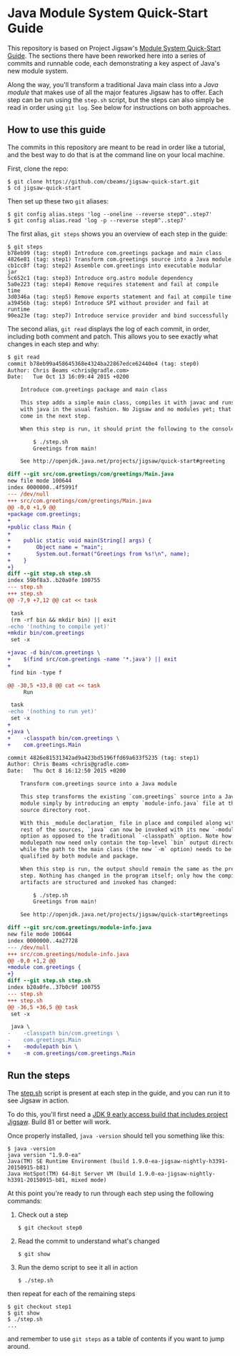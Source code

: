 # Java Module System Quick-Start Guide

This repository is based on Project Jigsaw's [Module System Quick-Start Guide](http://openjdk.java.net/projects/jigsaw/quick-start). The sections there have been reworked here into a series of commits and runnable code, each demonstrating a key aspect of Java's new module system.

Along the way, you'll transform a traditional Java main class into a _Java module_ that makes use of all the major features Jigsaw has to offer. Each step can be run using the `step.sh` script, but the steps can also simply be read in order using `git log`. See below for instructions on both approaches.

## How to use this guide

The commits in this repository are meant to be read in order like a tutorial, and the best way to do that is at the command line on your local machine.

First, clone the repo:

    $ git clone https://github.com/cbeams/jigsaw-quick-start.git
    $ cd jigsaw-quick-start

Then set up these two `git` aliases:

    $ git config alias.steps 'log --oneline --reverse step0^..step7'
    $ git config alias.read 'log -p --reverse step0^..step7'

The first alias, `git steps` shows you an overview of each step in the guide:

	$ git steps
	b78eb99 (tag: step0) Introduce com.greetings package and main class
	4826e81 (tag: step1) Transform com.greetings source into a Java module
	cb1cc8f (tag: step2) Assemble com.greetings into executable modular jar
	5c652c1 (tag: step3) Introduce org.astro module dependency
	5a0e223 (tag: step4) Remove requires statement and fail at compile time
	3d0346a (tag: step5) Remove exports statement and fail at compile time
	a39456b (tag: step6) Introduce SPI without provider and fail at runtime
	90ea23e (tag: step7) Introduce service provider and bind successfully

The second alias, `git read` displays the log of each commit, in order, including both comment and patch. This allows you to see exactly what changes in each step and why:

```diff
$ git read
commit b78eb99a458645368e4324ba22867edce62440e4 (tag: step0)
Author: Chris Beams <chris@gradle.com>
Date:   Tue Oct 13 16:09:44 2015 +0200

    Introduce com.greetings package and main class

    This step adds a simple main class, compiles it with javac and runs it
    with java in the usual fashion. No Jigsaw and no modules yet; that will
    come in the next step.

    When this step is run, it should print the following to the console:

        $ ./step.sh
        Greetings from main!

    See http://openjdk.java.net/projects/jigsaw/quick-start#greeting

diff --git src/com.greetings/com/greetings/Main.java
new file mode 100644
index 0000000..4f5991f
--- /dev/null
+++ src/com.greetings/com/greetings/Main.java
@@ -0,0 +1,9 @@
+package com.greetings;
+
+public class Main {
+
+    public static void main(String[] args) {
+        Object name = "main";
+        System.out.format("Greetings from %s!\n", name);
+    }
+}
diff --git step.sh step.sh
index 59bf8a3..b20a0fe 100755
--- step.sh
+++ step.sh
@@ -7,9 +7,12 @@ cat << task

 task
 (rm -rf bin && mkdir bin) || exit
-echo '(nothing to compile yet)'
+mkdir bin/com.greetings
 set -x

+javac -d bin/com.greetings \
+    $(find src/com.greetings -name '*.java') || exit
+
 find bin -type f

@@ -30,5 +33,8 @@ cat << task
     Run

 task
-echo '(nothing to run yet)'
 set -x
+
+java \
+    -classpath bin/com.greetings \
+    com.greetings.Main

commit 4826e81531342ad9a423bd5196ffd69a633f5235 (tag: step1)
Author: Chris Beams <chris@gradle.com>
Date:   Thu Oct 8 16:12:50 2015 +0200

    Transform com.greetings source into a Java module

    This step transforms the existing `com.greetings` source into a Java
    module simply by introducing an empty `module-info.java` file at the
    source directory root.

    With this _module declaration_ file in place and compiled along with the
    rest of the sources, `java` can now be invoked with its new `-modulepath`
    option as opposed to the traditional `-classpath` option. Note how the
    modulepath now need only contain the top-level `bin` output directory,
    while the path to the main class (the new `-m` option) needs to be fully
    qualified by both module and package.

    When this step is run, the output should remain the same as the previous
    step. Nothing has changed in the program itself; only how the compiled
    artifacts are structured and invoked has changed:

        $ ./step.sh
        Greetings from main!

    See http://openjdk.java.net/projects/jigsaw/quick-start#greetings

diff --git src/com.greetings/module-info.java
new file mode 100644
index 0000000..4a27728
--- /dev/null
+++ src/com.greetings/module-info.java
@@ -0,0 +1,2 @@
+module com.greetings {
+}
diff --git step.sh step.sh
index b20a0fe..37b0c9f 100755
--- step.sh
+++ step.sh
@@ -36,5 +36,5 @@ task
 set -x

 java \
-    -classpath bin/com.greetings \
-    com.greetings.Main
+    -modulepath bin \
+    -m com.greetings/com.greetings.Main
```

## Run the steps

The [step.sh](step.sh) script is present at each step in the guide, and you can run it to see Jigsaw in action.

To do this, you'll first need a [JDK 9 early access build that includes project Jigsaw](https://jdk9.java.net/jigsaw/). Build 81 or better will work.

Once properly installed, `java -version` should tell you something like this:

	$ java -version
	java version "1.9.0-ea"
	Java(TM) SE Runtime Environment (build 1.9.0-ea-jigsaw-nightly-h3391-20150915-b81)
	Java HotSpot(TM) 64-Bit Server VM (build 1.9.0-ea-jigsaw-nightly-h3391-20150915-b81, mixed mode)

At this point you're ready to run through each step using the following commands:

 1. Check out a step
	```
	$ git checkout step0
	```

 2. Read the commit to understand what's changed
    ```
    $ git show
    ```

 3. Run the demo script to see it all in action
    ```
    $ ./step.sh
    ```

then repeat for each of the remaining steps

    $ git checkout step1
    $ git show
    $ ./step.sh
	...

and remember to use `git steps` as a table of contents if you want to jump around.
